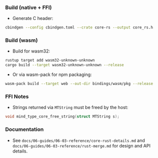 <!--══════════════════════════════════════════════════
  ╔══════════════════════════════════════════════════════╗
  ║  ░  C O R E - R S   ( R U S T   C O R E )      ░░░░░  ║
  ║                                                      ║
  ║  Rust core crate: diffusion scheduler, tapestry,     ║
  ║  confidence gating, FFI and WASM bindings.           ║
  ║                                                      ║
  ╚══════════════════════════════════════════════════════╝
    • WHAT ▸ On‑device core with dual surfaces (FFI, WASM)
    • WHY  ▸ v0.2 direction: Rust‑centric core, cross‑platform
    • HOW  ▸ Build via cargo/cbindgen/wasm-bindgen; see commands below
-->

### Build (native + FFI)

- Generate C header:

```bash
cbindgen --config cbindgen.toml --crate core-rs --output core_rs.h
```

### Build (wasm)

- Build for wasm32:

```bash
rustup target add wasm32-unknown-unknown
cargo build --target wasm32-unknown-unknown --release
```

- Or via wasm-pack for npm packaging:

```bash
wasm-pack build --target web --out-dir bindings/wasm/pkg --release
```

### FFI Notes

- Strings returned via `MTString` must be freed by the host:

```c
void mind_type_core_free_string(struct MTString s);
```

### Documentation

- See `docs/06-guides/06-03-reference/core-rust-details.md` and `docs/06-guides/06-03-reference/rust-merge.md` for design and API details.
